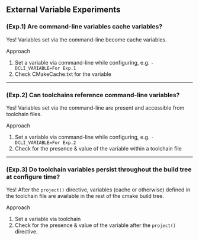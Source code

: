 ## External Variable Experiments

### (Exp.1) Are command-line variables cache variables?
Yes! Variables set via the command-line become cache variables.

Approach
1. Set a variable via command-line while configuring, e.g. `-DCLI_VARIABLE=For Exp.1`
2. Check CMakeCache.txt for the variable

---
### (Exp.2) Can toolchains reference command-line variables?
Yes! Variables set via the command-line are present and accessible from toolchain files.

Approach
1. Set a variable via command-line while configuring, e.g. `-DCLI_VARIABLE=For Exp.2`
2. Check for the presence & value of the variable within a toolchain file

---
### (Exp.3) Do toolchain variables persist throughout the build tree at configure time?
Yes! After the `project()` directive, variables (cache or otherwise) defined in the toolchain file are available
in the rest of the cmake build tree.

Approach
1. Set a variable via toolchain
2. Check for the presence & value of the variable after the `project()` directive.
